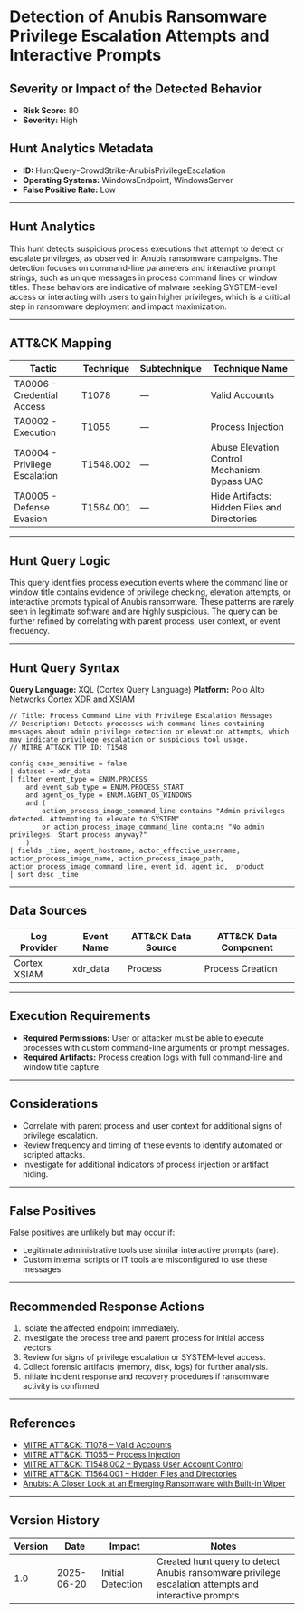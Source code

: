 # Detection of Anubis Ransomware Privilege Escalation Attempts and Interactive Prompts

## Severity or Impact of the Detected Behavior
- **Risk Score:** 80
- **Severity:** High

## Hunt Analytics Metadata

- **ID:** HuntQuery-CrowdStrike-AnubisPrivilegeEscalation
- **Operating Systems:** WindowsEndpoint, WindowsServer
- **False Positive Rate:** Low

---

## Hunt Analytics

This hunt detects suspicious process executions that attempt to detect or escalate privileges, as observed in Anubis ransomware campaigns. The detection focuses on command-line parameters and interactive prompt strings, such as unique messages in process command lines or window titles. These behaviors are indicative of malware seeking SYSTEM-level access or interacting with users to gain higher privileges, which is a critical step in ransomware deployment and impact maximization.

---

## ATT&CK Mapping

| Tactic                        | Technique   | Subtechnique | Technique Name                                             |
|------------------------------|-------------|--------------|-----------------------------------------------------------|
| TA0006 - Credential Access    | T1078       | —            | Valid Accounts                                            |
| TA0002 - Execution           | T1055       | —            | Process Injection                                         |
| TA0004 - Privilege Escalation| T1548.002   | —            | Abuse Elevation Control Mechanism: Bypass UAC             |
| TA0005 - Defense Evasion     | T1564.001   | —            | Hide Artifacts: Hidden Files and Directories              |

---

## Hunt Query Logic

This query identifies process execution events where the command line or window title contains evidence of privilege checking, elevation attempts, or interactive prompts typical of Anubis ransomware. These patterns are rarely seen in legitimate software and are highly suspicious. The query can be further refined by correlating with parent process, user context, or event frequency.

---

## Hunt Query Syntax

**Query Language:** XQL (Cortex Query Language)
**Platform:** Polo Alto Networks Cortex XDR and XSIAM

```xql
// Title: Process Command Line with Privilege Escalation Messages
// Description: Detects processes with command lines containing messages about admin privilege detection or elevation attempts, which may indicate privilege escalation or suspicious tool usage.
// MITRE ATT&CK TTP ID: T1548

config case_sensitive = false 
| dataset = xdr_data 
| filter event_type = ENUM.PROCESS 
    and event_sub_type = ENUM.PROCESS_START 
    and agent_os_type = ENUM.AGENT_OS_WINDOWS
    and (
        action_process_image_command_line contains "Admin privileges detected. Attempting to elevate to SYSTEM"
        or action_process_image_command_line contains "No admin privileges. Start process anyway?"
    )
| fields _time, agent_hostname, actor_effective_username, action_process_image_name, action_process_image_path, action_process_image_command_line, event_id, agent_id, _product
| sort desc _time
```

---

## Data Sources

| Log Provider | Event Name       | ATT&CK Data Source  | ATT&CK Data Component  |
|--------------|------------------|---------------------|------------------------|
| Cortex XSIAM|    xdr_data       | Process             | Process Creation       |

---

## Execution Requirements

- **Required Permissions:** User or attacker must be able to execute processes with custom command-line arguments or prompt messages.
- **Required Artifacts:** Process creation logs with full command-line and window title capture.

---

## Considerations

- Correlate with parent process and user context for additional signs of privilege escalation.
- Review frequency and timing of these events to identify automated or scripted attacks.
- Investigate for additional indicators of process injection or artifact hiding.

---

## False Positives

False positives are unlikely but may occur if:
- Legitimate administrative tools use similar interactive prompts (rare).
- Custom internal scripts or IT tools are misconfigured to use these messages.

---

## Recommended Response Actions

1. Isolate the affected endpoint immediately.
2. Investigate the process tree and parent process for initial access vectors.
3. Review for signs of privilege escalation or SYSTEM-level access.
4. Collect forensic artifacts (memory, disk, logs) for further analysis.
5. Initiate incident response and recovery procedures if ransomware activity is confirmed.

---

## References

- [MITRE ATT&CK: T1078 – Valid Accounts](https://attack.mitre.org/techniques/T1078/)
- [MITRE ATT&CK: T1055 – Process Injection](https://attack.mitre.org/techniques/T1055/)
- [MITRE ATT&CK: T1548.002 – Bypass User Account Control](https://attack.mitre.org/techniques/T1548/002/)
- [MITRE ATT&CK: T1564.001 – Hidden Files and Directories](https://attack.mitre.org/techniques/T1564/001/)
- [Anubis: A Closer Look at an Emerging Ransomware with Built-in Wiper](https://www.trendmicro.com/en_us/research/25/f/anubis-a-closer-look-at-an-emerging-ransomware.html)

---

## Version History

| Version | Date       | Impact            | Notes                                                                                      |
|---------|------------|-------------------|--------------------------------------------------------------------------------------------|
| 1.0     | 2025-06-20 | Initial Detection | Created hunt query to detect Anubis ransomware privilege escalation attempts and interactive prompts |
